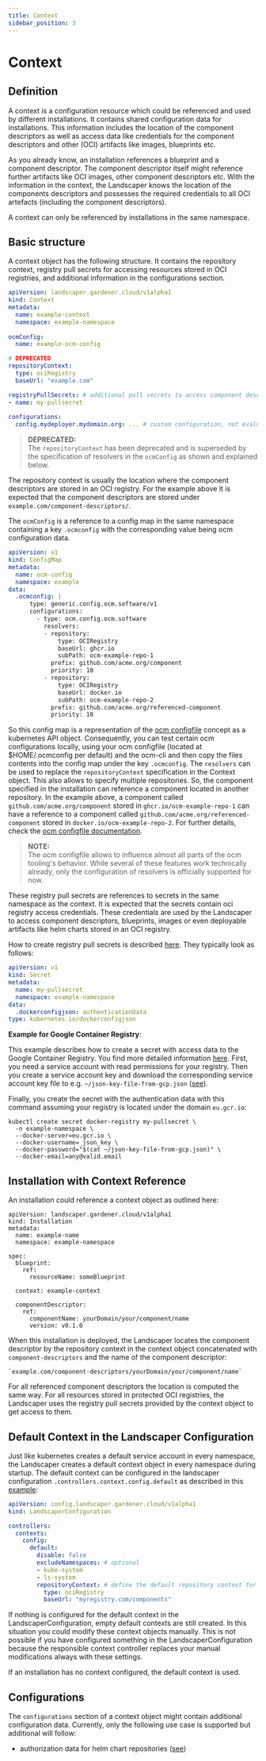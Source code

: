 ```yaml
---
title: Context
sidebar_position: 3
---
```


# Context

## Definition

A context is a configuration resource which could be referenced and used by different installations. It contains shared 
configuration data for installations. This information includes the location of the component descriptors as well as 
access data like credentials for the component descriptors and other (OCI) artifacts like images, blueprints etc. 

As you already know, an installation references a blueprint and a component descriptor. The component descriptor itself 
might reference further artifacts like OCI images, other component descriptors etc. With the information in the context,
the Landscaper knows the location of the components descriptors and possesses the required credentials to all OCI 
artefacts (including the component descriptors).

A context can only be referenced by installations in the same namespace.

## Basic structure

A context object has the following structure.  It contains the repository context, registry pull secrets for accessing
resources stored in OCI registries, and additional information in the configurations section.


```yaml
apiVersion: landscaper.gardener.cloud/v1alpha1
kind: Context
metadata:
  name: example-context
  namespace: example-namespace
  
ocmConfig:
  name: example-ocm-config

# DEPRECATED
repositoryContext:
  type: ociRegistry
  baseUrl: "example.com"

registryPullSecrets: # additional pull secrets to access component descriptors and blueprints
- name: my-pullsecret
    
configurations:
  config.mydeployer.mydomain.org: ... # custom configuration, not evaluated by landscaper
```

>**DEPRECATED:**  
> The `repositoryContext` has been deprecated and is superseded by the specification of resolvers in the `ocmConfig` as
> shown and explained below.

The repository context is usually the location where the component descriptors are stored in an OCI registry. For the 
example above it is expected that the component descriptors are stored under `example.com/component-descriptors/`.

The `ocmConfig` is a reference to a config map in the same namespace containing a key `.ocmconfig` with the 
corresponding value being ocm configuration data.
```yaml
apiVersion: v1
kind: ConfigMap
metadata:
  name: ocm-config
  namespace: example
data:
  .ocmconfig: |
      type: generic.config.ocm.software/v1
      configurations:
        - type: ocm.config.ocm.software
          resolvers:
          - repository:
              type: OCIRegistry
              baseUrl: ghcr.io
              subPath: ocm-example-repo-1
            prefix: github.com/acme.org/component
            priority: 10
          - repository:
              type: OCIRegistry
              baseUrl: docker.io
              subPath: ocm-example-repo-2
            prefix: github.com/acme.org/referenced-component
            priority: 10
```

So this config map is a representation of the [ocm configfile](https://ocm.software/docs/cli-reference/help/configfile/) 
concept as a kubernetes API object. Consequently, you can test certain ocm configurations locally, using your ocm 
configfile (located at $HOME/.ocmconfig per default) and the ocm-cli and then copy the files contents into the config 
map under the key `.ocmconfig`.
The `resolvers` can be used to replace the `repositoryContext` specification in the Context object. This also allows to
specify multiple repositories. So, the component specified in the installation can reference a component located in
another repository. In the example above, a component called `github.com/acme.org/component` stored in 
`ghcr.io/ocm-example-repo-1` can have a reference to a component called `github.com/acme.org/referenced-component` 
stored in `docker.io/ocm-example-repo-2`. For further details, check the 
[ocm configfile documentation](https://ocm.software/docs/cli-reference/help/configfile/).

> **NOTE:**  
> The ocm configfile allows to influence almost all parts of the ocm tooling's behavior. While several of these features 
> work technically already, only the configuration of resolvers is officially supported for now. 

These registry pull secrets are references to secrets in the same namespace as the context. It is expected that the 
secrets contain oci registry access credentials. These credentials are used by the Landscaper to access component 
descriptors, blueprints, images or even deployable artifacts like helm charts stored in an OCI registry.

How to create registry pull secrets is described
[here](https://kubernetes.io/docs/tasks/configure-pod-container/pull-image-private-registry/). They typically look as
follows:

```yaml
apiVersion: v1
kind: Secret
metadata:
  name: my-pullsecret
  namespace: example-namespace
data:
  .dockerconfigjson: authenticationData
type: kubernetes.io/dockerconfigjson
```

**Example for Google Container Registry**:

This example describes how to create a secret with access data to the Google Container Registry. You find more detailed
information [here](https://cloud.google.com/iam/docs/creating-managing-service-account-keys). First, you need a 
service account with read permissions for your registry. Then you create a service account key and download the 
corresponding service account key file to e.g. `~/json-key-file-from-gcp.json` 
([see](https://cloud.google.com/iam/docs/creating-managing-service-account-keys)). 

Finally, you create the secret with the authentication data with this command assuming your registry is located under
the domain `eu.gcr.io`: 

```
kubectl create secret docker-registry my-pullsecret \
  -n example-namespace \
  --docker-server=eu.gcr.io \
  --docker-username=_json_key \
  --docker-password="$(cat ~/json-key-file-from-gcp.json)" \
  --docker-email=any@valid.email
```

## Installation with Context Reference

An installation could reference a context object as outlined here:

```
apiVersion: landscaper.gardener.cloud/v1alpha1
kind: Installation
metadata:
  name: example-name
  namespace: example-namespace

spec:
  blueprint:
    ref:
      resourceName: someBlueprint

  context: example-context

  componentDescriptor:
    ref:
      componentName: yourDomain/your/component/name
      version: v0.1.0
```

When this installation is deployed, the Landscaper locates the component descriptor by the repository context in the
context object concatenated with `component-descriptors` and the name of the component descriptor:

    `example.com/component-descriptors/yourDomain/your/component/name`

For all referenced component descriptors the location is computed the same way. For all resources stored in protected
OCI registries, the Landscaper uses the registry pull secrets provided by the context object to get access to them.

## Default Context in the Landscaper Configuration

Just like kubernetes creates a default service account in every namespace, the Landscaper creates a default context object
in every namespace during startup. The default context can be configured in the landscaper configuration 
`.controllers.context.config.default` as described in this [example](../../examples/00-Landscaper-Configuration.yaml):

```yaml
apiVersion: config.landscaper.gardener.cloud/v1alpha1
kind: LandscaperConfiguration

controllers:
  contexts:
    config:
      default:
        disable: false
        excludeNamespaces: # optional
        - kube-system
        - ls-system
        repositoryContext: # define the default repository context for installations
          type: ociRegistry
          baseUrl: "myregistry.com/components"
```

If nothing is configured for the default context in the LandscaperConfiguration, empty default contexts are still 
created. In this situation you could modify these context objects manually. This is not possible if you have configured 
something in the LandscaperConfiguration because the responsible context controller replaces your manual 
modifications always with these settings.

If an installation has no context configured, the default context is used. 

## Configurations

The `configurations` section of a context object might contain additional configuration data. Currently, only the 
following use case is supported but additional will follow:

- authorization data for helm chart repositories ([see](../deployer/helm.md#access-to-helm-chart-repo-with-authentication))
